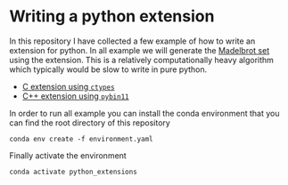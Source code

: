 # Writing a python extension

In this repository I have collected a few example of how to write an extension for python. In all example we will generate the [Madelbrot set](https://en.wikipedia.org/wiki/Mandelbrot_set) using the extension. This is a relatively computationally heavy algorithm which typically would be slow to write in pure python.

- [C extension using `ctypes`](ctypes_extension)
- [C++ extension using `pybin11`](pyvind11_extension)

In order to run all example you can install the conda environment that you can find the root directory of this repository

```
conda env create -f environment.yaml
```

Finally activate the environment

```
conda activate python_extensions
```